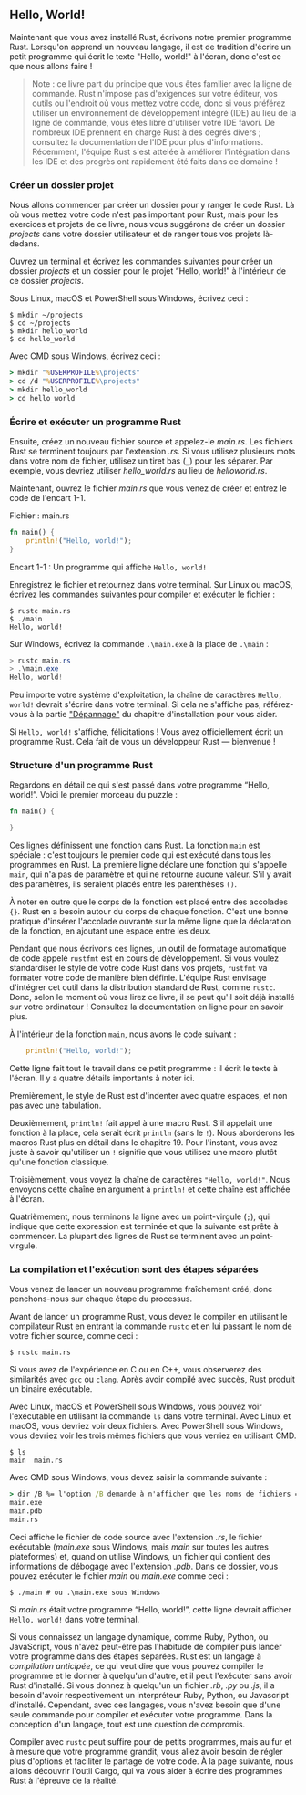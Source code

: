 <!--
## Hello, World!
-->

## Hello, World!

<!--
Now that you’ve installed Rust, let’s write your first Rust program. It’s
traditional when learning a new language to write a little program that prints
the text `Hello, world!` to the screen, so we’ll do the same here!
-->

Maintenant que vous avez installé Rust, écrivons notre premier programme Rust.
Lorsqu'on apprend un nouveau langage, il est de tradition d'écrire un petit
programme qui écrit le texte "Hello, world!" à l'écran, donc c'est ce que nous
allons faire !

<!--
> Note: This book assumes basic familiarity with the command line. Rust makes
> no specific demands about your editing or tooling or where your code lives, so
> if you prefer to use an integrated development environment (IDE) instead of
> the command line, feel free to use your favorite IDE. Many IDEs now have some
> degree of Rust support; check the IDE’s documentation for details. Recently,
> the Rust team has been focusing on enabling great IDE support, and progress
> has been made rapidly on that front!
-->

> Note : ce livre part du principe que vous êtes familier avec la ligne de
> commande. Rust n'impose pas d'exigences sur votre éditeur, vos outils ou
> l'endroit où vous mettez votre code, donc si vous préférez utiliser un
> environnement de développement intégré (IDE) au lieu de la ligne de commande,
> vous êtes libre d'utiliser votre IDE favori. De nombreux IDE prennent en
> charge Rust à des degrés divers ; consultez la documentation de
> l'IDE pour plus d'informations. Récemment, l'équipe Rust s'est attelée à
> améliorer l'intégration dans les IDE et des progrès ont rapidement été faits
> dans ce domaine !

<!--
### Creating a Project Directory
-->

### Créer un dossier projet

<!--
You’ll start by making a directory to store your Rust code. It doesn’t matter
to Rust where your code lives, but for the exercises and projects in this book,
we suggest making a *projects* directory in your home directory and keeping all
your projects there.
-->

Nous allons commencer par créer un dossier pour y ranger le code Rust. Là où
vous mettez votre code n'est pas important pour Rust, mais pour les exercices et
projets de ce livre, nous vous suggérons de créer un dossier *projects* dans
votre dossier utilisateur et de ranger tous vos projets là-dedans.

<!--
Open a terminal and enter the following commands to make a *projects* directory
and a directory for the “Hello, world!” project within the *projects* directory.
-->

Ouvrez un terminal et écrivez les commandes suivantes pour créer un
dossier *projects* et un dossier pour le projet “Hello, world!” à l'intérieur
de ce dossier *projects*.

<!--
For Linux, macOS, and PowerShell on Windows, enter this:
-->

Sous Linux, macOS et PowerShell sous Windows, écrivez ceci :

<!--
```console
$ mkdir ~/projects
$ cd ~/projects
$ mkdir hello_world
$ cd hello_world
```
-->

```console
$ mkdir ~/projects
$ cd ~/projects
$ mkdir hello_world
$ cd hello_world
```

<!--
For Windows CMD, enter this:
-->

Avec CMD sous Windows, écrivez ceci :

<!--
```cmd
> mkdir "%USERPROFILE%\projects"
> cd /d "%USERPROFILE%\projects"
> mkdir hello_world
> cd hello_world
```
-->

```cmd
> mkdir "%USERPROFILE%\projects"
> cd /d "%USERPROFILE%\projects"
> mkdir hello_world
> cd hello_world
```

<!--
### Writing and Running a Rust Program
-->

### Écrire et exécuter un programme Rust

<!--
Next, make a new source file and call it *main.rs*. Rust files always end with
the *.rs* extension. If you’re using more than one word in your filename, use
an underscore to separate them. For example, use *hello_world.rs* rather than
*helloworld.rs*.
-->

Ensuite, créez un nouveau fichier source et appelez-le *main.rs*. Les fichiers
Rust se terminent toujours par l'extension *.rs*. Si vous utilisez plusieurs
mots dans votre nom de fichier, utilisez un tiret bas (`_`) pour
les séparer. Par exemple, vous devriez utiliser *hello_world.rs* au lieu de
*helloworld.rs*.

<!--
Now open the *main.rs* file you just created and enter the code in Listing 1-1.
-->

Maintenant, ouvrez le fichier *main.rs* que vous venez de créer et entrez le
code de l'encart 1-1.

<!--
<span class="filename">Filename: main.rs</span>
-->

<span class="filename">Fichier : main.rs</span>

<!--
```rust
fn main() {
    println!("Hello, world!");
}
```
-->

```rust
fn main() {
    println!("Hello, world!");
}
```

<!--
<span class="caption">Listing 1-1: A program that prints `Hello, world!`</span>
-->
<span class="caption">Encart 1-1 : Un programme qui affiche `Hello, world!`
</span>

<!--
Save the file and go back to your terminal window. On Linux or macOS, enter
the following commands to compile and run the file:
-->

Enregistrez le fichier et retournez dans votre terminal. Sur Linux
ou macOS, écrivez les commandes suivantes pour compiler et exécuter le fichier :

<!--
```console
$ rustc main.rs
$ ./main
Hello, world!
```
-->

```console
$ rustc main.rs
$ ./main
Hello, world!
```

<!--
On Windows, enter the command `.\main.exe` instead of `./main`:
-->

Sur Windows, écrivez la commande `.\main.exe` à la place de `.\main` :

<!--
```powershell
> rustc main.rs
> .\main.exe
Hello, world!
```
-->

```powershell
> rustc main.rs
> .\main.exe
Hello, world!
```

<!--
Regardless of your operating system, the string `Hello, world!` should print to
the terminal. If you don’t see this output, refer back to the
[“Troubleshooting”][troubleshooting]<!-- ignore -- > part of the Installation
section for ways to get help.
-->

Peu importe votre système d'exploitation, la chaîne de caractères
`Hello, world!` devrait s'écrire dans votre terminal. Si cela ne s'affiche pas,
référez-vous à la partie ["Dépannage"][troubleshooting]<!-- ignore --> du
chapitre d'installation pour vous aider.

<!--
If `Hello, world!` did print, congratulations! You’ve officially written a Rust
program. That makes you a Rust programmer—welcome!
-->

Si `Hello, world!` s'affiche, félicitations ! Vous avez officiellement écrit un
programme Rust. Cela fait de vous un développeur Rust — bienvenue !

<!--
### Anatomy of a Rust Program
-->

### Structure d'un programme Rust

<!--
Let’s review in detail what just happened in your “Hello, world!” program.
Here’s the first piece of the puzzle:
-->

Regardons en détail ce qui s'est passé dans votre programme “Hello, world!”.
Voici le premier morceau du puzzle :

<!--
```rust
fn main() {

}
```
-->

```rust
fn main() {

}
```

<!--
These lines define a function in Rust. The `main` function is special: it is
always the first code that runs in every executable Rust program. The first
line declares a function named `main` that has no parameters and returns
nothing. If there were parameters, they would go inside the parentheses, `()`.
-->

Ces lignes définissent une fonction dans Rust. La fonction `main` est spéciale :
c'est toujours le premier code qui est exécuté dans tous les programmes
en Rust. La première ligne déclare une fonction qui s'appelle `main`, qui n'a
pas de paramètre et qui ne retourne aucune valeur. S'il y avait des paramètres,
ils seraient placés entre les parenthèses `()`.

<!--
Also, note that the function body is wrapped in curly brackets, `{}`. Rust
requires these around all function bodies. It’s good style to place the opening
curly bracket on the same line as the function declaration, adding one space in
between.
-->

À noter en outre que le corps de la fonction est placé entre des accolades
`{}`. Rust en a besoin autour du corps de chaque fonction. C'est une
bonne pratique d'insérer l'accolade ouvrante sur la même ligne que la
déclaration de la fonction, en ajoutant une espace entre les deux.

<!--
At the time of this writing, an automatic formatter tool called `rustfmt` is
under development. If you want to stick to a standard style across Rust
projects, `rustfmt` will format your code in a particular style. The Rust team
plans to eventually include this tool with the standard Rust distribution, like
`rustc`. So depending on when you read this book, it might already be installed
on your computer! Check the online documentation for more details.
-->

Pendant que nous écrivons ces lignes, un outil de formatage automatique de code
appelé `rustfmt` est en cours de développement.
Si vous voulez standardiser le style de votre code Rust dans vos projets,
`rustfmt` va formater votre code de manière bien définie.
L'équipe Rust envisage d'intégrer cet outil dans la distribution
standard de Rust, comme `rustc`. Donc, selon le moment où vous lirez ce livre,
il se peut qu'il soit déjà installé sur votre ordinateur ! Consultez la
documentation en ligne pour en savoir plus.

<!--
Inside the `main` function is the following code:
-->

À l'intérieur de la fonction `main`, nous avons le code suivant :

<!--
```rust
    println!("Hello, world!");
```
-->

```rust
    println!("Hello, world!");
```

<!--
This line does all the work in this little program: it prints text to the
screen. There are four important details to notice here.
-->

Cette ligne fait tout le travail dans ce petit programme : il écrit le texte à
l'écran. Il y a quatre détails importants à noter ici.

<!--
First, Rust style is to indent with four spaces, not a tab.
-->

Premièrement, le style de Rust est d'indenter avec quatre espaces, et non pas
avec une tabulation.

<!--
Second, `println!` calls a Rust macro. If it called a function instead, it
would be entered as `println` (without the `!`). We’ll discuss Rust macros in
more detail in Chapter 19. For now, you just need to know that using a `!`
means that you’re calling a macro instead of a normal function.
-->

Deuxièmement, `println!` fait appel à une macro Rust. S'il appelait une
fonction à la place, cela serait écrit `println` (sans le `!`). Nous aborderons
les macros Rust plus en détail dans le chapitre 19. Pour l'instant, vous avez
juste à savoir qu'utiliser un `!` signifie que vous utilisez une macro plutôt
qu'une fonction classique.

<!--
Third, you see the `"Hello, world!"` string. We pass this string as an argument
to `println!`, and the string is printed to the screen.
-->

Troisièmement, vous voyez la chaîne de caractères `"Hello, world!"`. Nous
envoyons cette chaîne en argument à `println!` et cette chaîne est affichée
à l'écran.

<!--
Fourth, we end the line with a semicolon (`;`), which indicates that this
expression is over and the next one is ready to begin. Most lines of Rust code
end with a semicolon.
-->

Quatrièmement, nous terminons la ligne avec un point-virgule (`;`), qui indique
que cette expression est terminée et que la suivante est prête à commencer. La
plupart des lignes de Rust se terminent avec un point-virgule.

<!--
### Compiling and Running Are Separate Steps
-->

### La compilation et l'exécution sont des étapes séparées

<!--
You’ve just run a newly created program, so let’s examine each step in the
process.
-->

Vous venez de lancer un nouveau programme fraîchement créé, donc penchons-nous
sur chaque étape du processus.

<!--
Before running a Rust program, you must compile it using the Rust compiler by
entering the `rustc` command and passing it the name of your source file, like
this:
-->

Avant de lancer un programme Rust, vous devez le compiler en utilisant le
compilateur Rust en entrant la commande `rustc` et en lui passant le nom de
votre fichier source, comme ceci :

<!--
```console
$ rustc main.rs
```
-->

```console
$ rustc main.rs
```

<!--
If you have a C or C++ background, you’ll notice that this is similar to `gcc`
or `clang`. After compiling successfully, Rust outputs a binary executable.
-->

Si vous avez de l'expérience en C ou en C++, vous observerez des similarités
avec `gcc` ou `clang`.
Après avoir compilé avec succès, Rust produit un binaire exécutable.

<!--
On Linux, macOS, and PowerShell on Windows, you can see the executable by
entering the `ls` command in your shell. On Linux and macOS, you’ll see two
files. With PowerShell on Windows, you’ll see the same three files that you
would see using CMD.
-->

Avec Linux, macOS et PowerShell sous Windows, vous pouvez voir l'exécutable en
utilisant la commande `ls` dans votre terminal. Avec Linux et macOS,
vous devriez voir deux fichiers. Avec PowerShell sous Windows, vous devriez voir
les trois mêmes fichiers que vous verriez en utilisant CMD.

<!--
```text
$ ls
main  main.rs
```
-->

```text
$ ls
main  main.rs
```

<!--
With CMD on Windows, you would enter the following:
-->

Avec CMD sous Windows, vous devez saisir la commande suivante :

<!--
```cmd
> dir /B %= the /B option says to only show the file names =%
main.exe
main.pdb
main.rs
```
-->

```cmd
> dir /B %= l'option /B demande à n'afficher que les noms de fichiers =%
main.exe
main.pdb
main.rs
```

<!--
This shows the source code file with the *.rs* extension, the executable file
(*main.exe* on Windows, but *main* on all other platforms), and, when using
Windows, a file containing debugging information with the *.pdb* extension.
From here, you run the *main* or *main.exe* file, like this:
-->

Ceci affiche le fichier de code source avec l'extension *.rs*, le fichier
exécutable (*main.exe* sous Windows, mais *main* sur toutes les autres
plateformes) et, quand on utilise Windows, un fichier qui contient des
informations de débogage avec l'extension *.pdb*. Dans ce dossier, vous pouvez
exécuter le fichier *main* ou *main.exe* comme ceci :

<!--
```console
$ ./main # or .\main.exe on Windows
```
-->

```console
$ ./main # ou .\main.exe sous Windows
```

<!--
If *main.rs* was your “Hello, world!” program, this line would print `Hello,
world!` to your terminal.
-->

Si *main.rs* était votre programme “Hello, world!”, cette ligne devrait afficher
`Hello, world!` dans votre terminal.

<!--
If you’re more familiar with a dynamic language, such as Ruby, Python, or
JavaScript, you might not be used to compiling and running a program as
separate steps. Rust is an *ahead-of-time compiled* language, meaning you can
compile a program and give the executable to someone else, and they can run it
even without having Rust installed. If you give someone a *.rb*, *.py*, or
*.js* file, they need to have a Ruby, Python, or JavaScript implementation
installed (respectively). But in those languages, you only need one command to
compile and run your program. Everything is a trade-off in language design.
-->

Si vous connaissez un langage dynamique, comme Ruby, Python, ou JavaScript, vous
n'avez peut-être pas l'habitude de compiler puis lancer votre programme dans des
étapes séparées.
Rust est un langage à *compilation anticipée*, ce qui veut dire que
vous pouvez compiler le programme et le donner à quelqu'un d'autre, et il peut
l'exécuter sans avoir Rust d'installé. Si vous donnez à quelqu'un un fichier
*.rb*, *.py* ou *.js*, il a besoin d'avoir respectivement un interpréteur Ruby,
Python, ou Javascript d'installé. Cependant, avec ces langages, vous n'avez
besoin que d'une seule commande pour compiler et exécuter votre programme.
Dans la conception d'un langage, tout est une question de compromis.

<!--
Just compiling with `rustc` is fine for simple programs, but as your project
grows, you’ll want to manage all the options and make it easy to share your
code. Next, we’ll introduce you to the Cargo tool, which will help you write
real-world Rust programs.
-->

Compiler avec `rustc` peut suffire pour de petits programmes, mais au fur et à
mesure que votre programme grandit, vous allez avoir besoin de régler plus
d'options et faciliter le partage de votre code. À la page suivante, nous allons
découvrir l'outil Cargo, qui va vous aider à écrire des programmes Rust à
l'épreuve de la réalité.

<!--
[troubleshooting]: ch01-01-installation.html#troubleshooting
-->

[troubleshooting]: ch01-01-installation.html#dépannage
